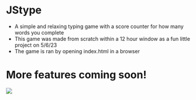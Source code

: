 # JStype
- A simple and relaxing typing game with a score counter for how many words you complete  
- This game was made from scratch within a 12 hour window as a fun little project on 5/6/23  
- The game is ran by opening index.html in a browser  
# More features coming soon!  
<img src="https://imgur.com/iLGGdDZ.jpg">
